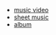  * [music video](https://www.youtube.com/watch?v=KugGjN7NndI&list=PLnJC0QN9uZzrpnq1_VJbbAOu-wpimn6X2)
 * [sheet music](http://imslp.org/wiki/Cipher_Suite_No.1_%28Mandelberg%2C_David%29)
 * [album](https://davidmandelberg.bandcamp.com/album/sweet-suites-volume-1-um-what)
